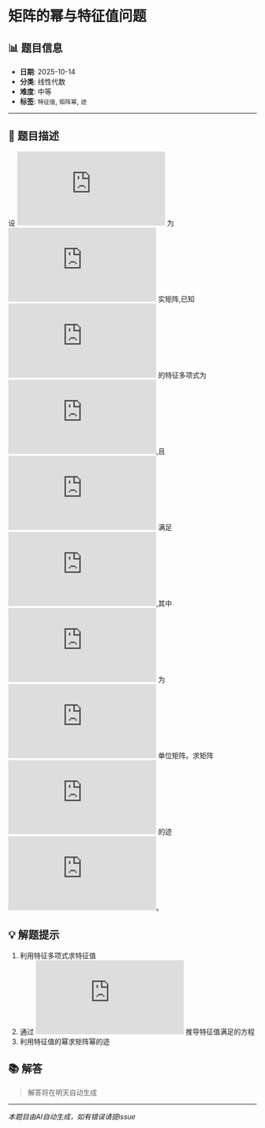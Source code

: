 # 矩阵的幂与特征值问题

## 📊 题目信息

- **日期**: 2025-10-14
- **分类**: 线性代数
- **难度**: 中等
- **标签**: `特征值`, `矩阵幂`, `迹`

---

## 📝 题目描述

设 ![equation](https://latex.codecogs.com/svg.latex?A) 为 ![equation](https://latex.codecogs.com/svg.latex?3%20%5Ctimes%203) 实矩阵,已知 ![equation](https://latex.codecogs.com/svg.latex?A) 的特征多项式为 ![equation](https://latex.codecogs.com/svg.latex?%5Clambda%5E3%20-%202%5Clambda%5E2%20%2B%20%5Clambda%20-%202%20%3D%200),且 ![equation](https://latex.codecogs.com/svg.latex?A) 满足 ![equation](https://latex.codecogs.com/svg.latex?A%5E2%20%3D%202A%20-%20I),其中 ![equation](https://latex.codecogs.com/svg.latex?I) 为 ![equation](https://latex.codecogs.com/svg.latex?3%20%5Ctimes%203) 单位矩阵。求矩阵 ![equation](https://latex.codecogs.com/svg.latex?A%5E%7B2024%7D) 的迹 ![equation](https://latex.codecogs.com/svg.latex?%5Ctext%7Btr%7D(A%5E%7B2024%7D))。

## 💡 解题提示

1. 利用特征多项式求特征值
2. 通过 ![equation](https://latex.codecogs.com/svg.latex?A%5E2%20%3D%202A%20-%20I) 推导特征值满足的方程
3. 利用特征值的幂求矩阵幂的迹

## 📚 解答

> 解答将在明天自动生成

---

*本题目由AI自动生成，如有错误请提issue*

